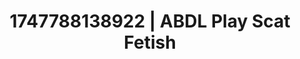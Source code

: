 ---
categories:
- Face fucking
- Threesome action
- Slow burn erotica
- Whipped cream play
- Choking kink
image: /assets/images/1747788138922.jpg
layout: post
seo:
  description: Featured content with exclusive ABDL Play, Scat Fetish. HD images available.
  keywords: ABDL Play, Scat Fetish
  og_image: /assets/images/1747788138922.jpg
  schema_type: VisualArtwork
tags:
- ABDL Play
- '#1747788138922'
- Scat Fetish
title: 1747788138922 | ABDL Play Scat Fetish
---